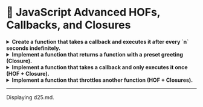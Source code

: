

# 📜 JavaScript Advanced HOFs, Callbacks, and Closures

<details>
  <summary><strong>Create a function that takes a callback and executes it after every `n` seconds indefinitely.</strong></summary>

  ```js
  function repeatFunction(callback, interval) {
      setInterval(callback, interval * 1000);
  }

  // Example usage
  repeatFunction(() => console.log("Repeating..."), 2); 
  // Logs "Repeating..." every 2 seconds
  ```
</details>

<details>
  <summary><strong>Implement a function that returns a function with a preset greeting (Closure).</strong></summary>

  ```js
  function greetUser(greeting) {
      return function (name) {
          return `${greeting}, ${name}!`;
      };
  }

  // Example usage
  const greetHello = greetUser("Hello");
  console.log(greetHello("Alice")); // "Hello, Alice!"
  console.log(greetHello("Bob"));   // "Hello, Bob!"
  ```
</details>

<details>
  <summary><strong>Implement a function that takes a callback and only executes it once (HOF + Closure).</strong></summary>

  ```js
  function once(fn) {
      let executed = false;
      return function (...args) {
          if (!executed) {
              executed = true;
              return fn(...args);
          }
      };
  }

  // Example usage
  const init = once(() => console.log("Initialized!"));
  init(); // "Initialized!"
  init(); // (No output)
  ```
</details>

<details>
  <summary><strong>Implement a function that throttles another function (HOF + Closures).</strong></summary>

  ```js
  function throttle(fn, delay) {
      let lastCall = 0;
      return function (...args) {
          let now = Date.now();
          if (now - lastCall >= delay) {
              lastCall = now;
              fn(...args);
          }
      };
  }

  // Example usage
  const throttledFn = throttle(() => console.log("Throttled Execution"), 2000);
  throttledFn();
  throttledFn();
  throttledFn(); // Only executes the first call, others are ignored until 2 sec passes
  ```
</details>

---
Displaying d25.md.